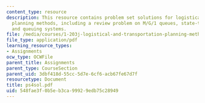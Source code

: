 ```yaml
---
content_type: resource
description: This resource contains problem set solutions for logistical and transportation
  planning methods, including a review problem on M/G/1 queues, state-transition diagrams,
  and queuing systems.
file: /media/courses/1-203j-logistical-and-transportation-planning-methods-fall-2006/548fae3f0b5eb3ca99929edb75c28949_ps4sol.pdf
file_type: application/pdf
learning_resource_types:
- Assignments
ocw_type: OCWFile
parent_title: Assignments
parent_type: CourseSection
parent_uid: 3dbf418d-55cc-5d7e-6cf6-acb67fe67d7f
resourcetype: Document
title: ps4sol.pdf
uid: 548fae3f-0b5e-b3ca-9992-9edb75c28949
---
```


